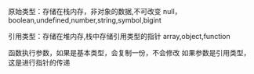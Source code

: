 原始类型：存储在栈内存，非对象的数据,不可改变
null，boolean,undefined,number,string,symbol,bigint

引用类型：存储在堆内存,栈中存储引用类型的指针
array,object,function

函数执行参数，如果是基本类型，会复制一份，不会修改
如果参数是引用类型，这是进行指针的传递